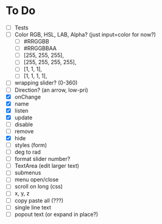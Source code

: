 # To Do

- [ ] Tests
- [ ] Color RGB, HSL, LAB, Alpha? (just input=color for now?)
  - [ ] #RRGGBB
  - [ ] #RRGGBBAA
  - [ ] [255, 255, 255],
  - [ ] [255, 255, 255, 255],
  - [ ] [1, 1, 1],
  - [ ] [1, 1, 1, 1],
- [ ] wrapping slider? (0-360)
- [ ] Direction? (an arrow, low-pri)
- [X] onChange
- [X] name
- [X] listen
- [X] update
- [ ] disable
- [ ] remove
- [X] hide
- [ ] styles (form)
- [ ] deg to rad 
- [ ] format slider number?
- [ ] TextArea (edit larger text)
- [ ] submenus
- [ ] menu open/close
- [ ] scroll on long (css)
- [ ] x, y, z
- [ ] copy paste all (???)
- [ ] single line text
- [ ] popout text (or expand in place?)